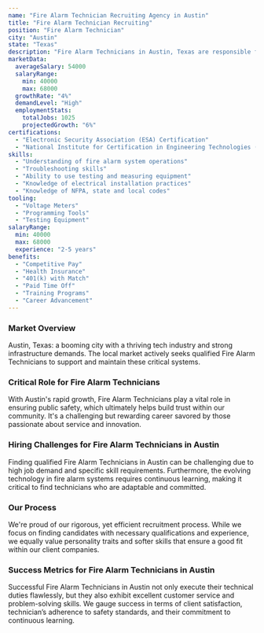 ```yaml
---
name: "Fire Alarm Technician Recruiting Agency in Austin"
title: "Fire Alarm Technician Recruiting"
position: "Fire Alarm Technician"
city: "Austin"
state: "Texas"
description: "Fire Alarm Technicians in Austin, Texas are responsible for the installation, maintenance, and repair of fire alarm systems and equipment."
marketData:
  averageSalary: 54000
  salaryRange:
    min: 40000
    max: 68000
  growthRate: "4%"
  demandLevel: "High"
  employmentStats:
    totalJobs: 1025
    projectedGrowth: "6%"
certifications:
  - "Electronic Security Association (ESA) Certification"
  - "National Institute for Certification in Engineering Technologies (NICET) Fire Alarm Systems Level I Certification"
skills:
  - "Understanding of fire alarm system operations"
  - "Troubleshooting skills"
  - "Ability to use testing and measuring equipment"
  - "Knowledge of electrical installation practices"
  - "Knowledge of NFPA, state and local codes"
tooling:
  - "Voltage Meters"
  - "Programming Tools"
  - "Testing Equipment"
salaryRange:
  min: 40000
  max: 68000
  experience: "2-5 years"
benefits:
  - "Competitive Pay"
  - "Health Insurance"
  - "401(k) with Match"
  - "Paid Time Off"
  - "Training Programs"
  - "Career Advancement"
---
```


### Market Overview
Austin, Texas: a booming city with a thriving tech industry and strong infrastructure demands. The local market actively seeks qualified Fire Alarm Technicians to support and maintain these critical systems.

### Critical Role for Fire Alarm Technicians
With Austin's rapid growth, Fire Alarm Technicians play a vital role in ensuring public safety, which ultimately helps build trust within our community. It's a challenging but rewarding career savored by those passionate about service and innovation.

### Hiring Challenges for Fire Alarm Technicians in Austin
Finding qualified Fire Alarm Technicians in Austin can be challenging due to high job demand and specific skill requirements. Furthermore, the evolving technology in fire alarm systems requires continuous learning, making it critical to find technicians who are adaptable and committed.

### Our Process
We're proud of our rigorous, yet efficient recruitment process. While we focus on finding candidates with necessary qualifications and experience, we equally value personality traits and softer skills that ensure a good fit within our client companies.

### Success Metrics for Fire Alarm Technicians in Austin
Successful Fire Alarm Technicians in Austin not only execute their technical duties flawlessly, but they also exhibit excellent customer service and problem-solving skills. We gauge success in terms of client satisfaction, technician’s adherence to safety standards, and their commitment to continuous learning.